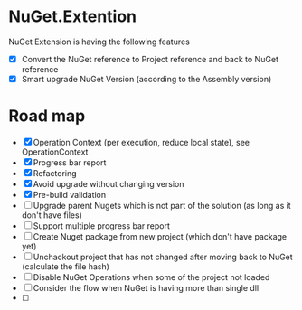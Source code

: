 # NuGet.Extention

NuGet Extension is having the following features
- [X] Convert the NuGet reference to Project reference and back to NuGet reference
- [X] Smart upgrade NuGet Version (according to the Assembly version)

# Road map

- [x] Operation Context (per execution, reduce local state), see OperationContext
- [x] Progress bar report
- [x] Refactoring
- [x] Avoid upgrade without changing version
- [x] Pre-build validation
- [ ] Upgrade parent Nugets which is not part of the solution (as long as it don't have files)
- [ ] Support multiple progress bar report
- [ ] Create Nuget package from new project (which don't have package yet)
- [ ] Unchackout project that has not changed after moving back to NuGet (calculate the file hash)
- [ ] Disable NuGet Operations when some of the project not loaded
- [ ] Consider the flow when NuGet is having more than single dll 
- [ ] 